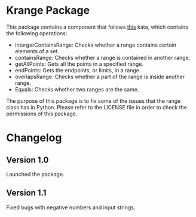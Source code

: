 # Krange Package
This package contains a component that follows [this](https://codingdojo.org/kata/Range/) kata, which contains the following operations:

* intergerContainsRange: Checks whether a range contains certain elements of a set.
* containsRange: Checks whether a range is contained in another range.
* getAllPoints: Gets all the points in a specified range.
* endPoints: Gets the endpoints, or limits, in a range.
* overlapsRange: Checks whether a part of the range is inside another range.
* Equals: Checks whether two ranges are the same.

The purpose of this package is to fix some of the issues that the range class has in Python. Please refer to the LICENSE file in order to check the permissions of this package.

# Changelog
## Version 1.0
Launched the package.

## Version 1.1
Fixed bugs with negative numbers and input strings.